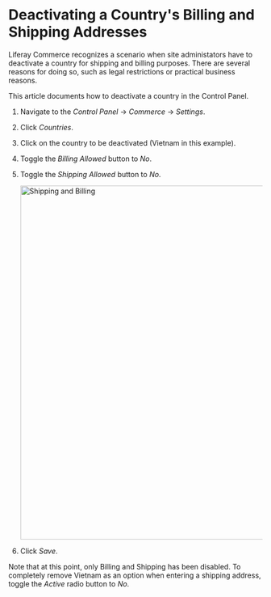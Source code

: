 # Deactivating a Country's Billing and Shipping Addresses

Liferay Commerce recognizes a scenario when site administators have to deactivate a country for shipping and billing purposes. There are several reasons for doing so, such as legal restrictions or practical business reasons.

This article documents how to deactivate a country in the Control Panel.

1. Navigate to the _Control Panel_ → _Commerce_ → _Settings_.
1. Click _Countries_.
1. Click on the country to be deactivated (Vietnam in this example).
1. Toggle the _Billing Allowed_ button to _No_.
1. Toggle the _Shipping Allowed_ button to _No_.  
   
    <img src="./images/02.png" width="700px" alt="Shipping and Billing"> 
1.  Click _Save_.

Note that at this point, only Billing and Shipping has been disabled. To completely remove Vietnam as an option when entering a shipping address, toggle the _Active_ radio button to _No_.
